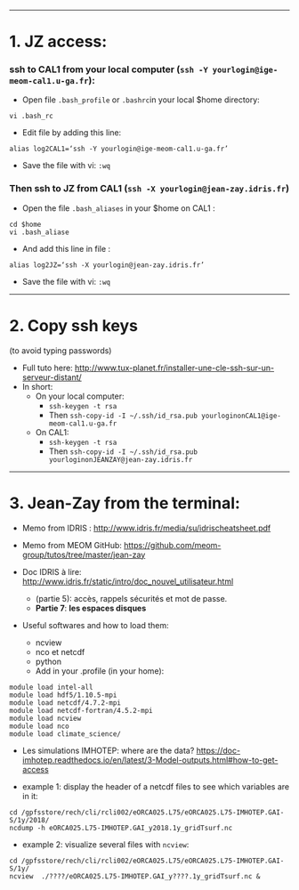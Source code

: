 
- - - -
# 1. JZ access:
### ssh to CAL1 from your local computer (`ssh -Y yourlogin@ige-meom-cal1.u-ga.fr`):
* Open file  `.bash_profile` or `.bashrc`in your local $home directory:

```
vi .bash_rc
```
* Edit file by adding this line:

```
alias log2CAL1=‘ssh -Y yourlogin@ige-meom-cal1.u-ga.fr’
```
* Save the file with vi: `:wq`
	

### Then ssh to JZ from CAL1 (`ssh -X yourlogin@jean-zay.idris.fr`)
* Open the file  `.bash_aliases`   in your $home on CAL1 :

```
cd $home
vi .bash_aliase
```
* And add this line in file :

```
alias log2JZ=‘ssh -X yourlogin@jean-zay.idris.fr’
```
* Save the file with vi: `:wq`
	
- - - -
# 2. Copy ssh keys
 (to avoid typing passwords)
* Full tuto here: http://www.tux-planet.fr/installer-une-cle-ssh-sur-un-serveur-distant/
* In short: 
	* On your local computer:
		*   `ssh-keygen -t rsa`
		* Then  `ssh-copy-id -I ~/.ssh/id_rsa.pub yourloginonCAL1@ige-meom-cal1.u-ga.fr`
	* On CAL1:
		*  `ssh-keygen -t rsa`
		* Then  `ssh-copy-id -I ~/.ssh/id_rsa.pub yourloginonJEANZAY@jean-zay.idris.fr`


- - - -
# 3. Jean-Zay from the terminal:
* Memo from IDRIS :  http://www.idris.fr/media/su/idrischeatsheet.pdf
* Memo from MEOM GitHub: https://github.com/meom-group/tutos/tree/master/jean-zay
* Doc IDRIS à lire: http://www.idris.fr/static/intro/doc_nouvel_utilisateur.html
	* (partie 5): accès, rappels sécurités et mot de passe.
	* **Partie 7**: **les espaces disques**

* Useful softwares and how to load them:
	* ncview
	* nco et netcdf
	* python
	* Add in your .profile (in your home): 
```
module load intel-all
module load hdf5/1.10.5-mpi
module load netcdf/4.7.2-mpi
module load netcdf-fortran/4.5.2-mpi
module load ncview
module load nco
module load climate_science/
```

* Les simulations IMHOTEP: where are the data?
https://doc-imhotep.readthedocs.io/en/latest/3-Model-outputs.html#how-to-get-access

* example 1: display the header of a netcdf files to see which variables are in it:

```
cd /gpfsstore/rech/cli/rcli002/eORCA025.L75/eORCA025.L75-IMHOTEP.GAI-S/1y/2018/
ncdump -h eORCA025.L75-IMHOTEP.GAI_y2018.1y_gridTsurf.nc
```

* example 2:  visualize several files with `ncview`:

```
cd /gpfsstore/rech/cli/rcli002/eORCA025.L75/eORCA025.L75-IMHOTEP.GAI-S/1y/
ncview  ./????/eORCA025.L75-IMHOTEP.GAI_y????.1y_gridTsurf.nc &
```

